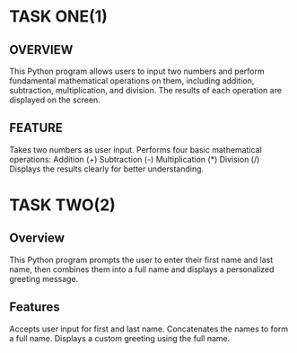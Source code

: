 # TASK ONE(1)

## OVERVIEW
This Python program allows users to input two numbers and perform fundamental mathematical operations on them, including addition, subtraction, multiplication, and division. The results of each operation are displayed on the screen.

## FEATURE
Takes two numbers as user input.
Performs four basic mathematical operations:
Addition (+)
Subtraction (-)
Multiplication (*)
Division (/)
Displays the results clearly for better understanding.

# TASK TWO(2)

## Overview
This Python program prompts the user to enter their first name and last name, then combines them into a full name and displays a personalized greeting message.

## Features
Accepts user input for first and last name.
Concatenates the names to form a full name.
Displays a custom greeting using the full name.
